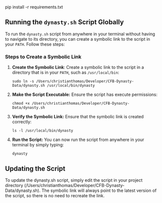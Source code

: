 pip install -r requirements.txt

## Running the `dynasty.sh` Script Globally

To run the `dynasty.sh` script from anywhere in your terminal without having to navigate to its directory, you can create a symbolic link to the script in your `PATH`. Follow these steps:

### Steps to Create a Symbolic Link

1. **Create the Symbolic Link**:
    Create a symbolic link to the script in a directory that is in your `PATH`, such as `/usr/local/bin`:
   ```
   sudo ln -s /Users/christianthomas/Developer/CFB-Dynasty-Data/dynasty.sh /usr/local/bin/dynasty
   ```
2. **Make the Script Executable:** 
    Ensure the script has execute permissions:
   ```
   chmod +x /Users/christianthomas/Developer/CFB-Dynasty-Data/dynasty.sh
   ```
3. **Verify the Symbolic Link:** 
    Ensure that the symbolic link is created correctly:
    ```
    ls -l /usr/local/bin/dynasty
    ```
4. **Run the Script:** 
    You can now run the script from anywhere in your terminal by simply typing:
    ```
    dynasty
    ```

## Updating the Script
To update the dynasty.sh script, simply edit the script in your project directory (/Users/christianthomas/Developer/CFB-Dynasty-Data/dynasty.sh). The symbolic link will always point to the latest version of the script, so there is no need to recreate the link.